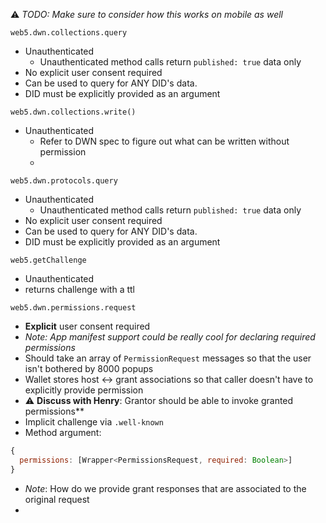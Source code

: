 ⚠ _TODO: Make sure to consider how this works on mobile as well_

`web5.dwn.collections.query`
* Unauthenticated
  * Unauthenticated method calls return `published: true` data only
* No explicit user consent required
* Can be used to query for ANY DID's data. 
* DID must be explicitly provided as an argument

`web5.dwn.collections.write()`
* Unauthenticated
  * Refer to DWN spec to figure out what can be written without permission
  * 


`web5.dwn.protocols.query`
* Unauthenticated
  * Unauthenticated method calls return `published: true` data only
* No explicit user consent required
* Can be used to query for ANY DID's data. 
* DID must be explicitly provided as an argument

`web5.getChallenge`
* Unauthenticated
* returns challenge with a ttl


`web5.dwn.permissions.request`
* **Explicit** user consent required
* _Note: App manifest support could be really cool for declaring required permissions_
* Should take an array of `PermissionRequest` messages so that the user isn't bothered by 8000 popups
* Wallet stores host <-> grant associations so that caller doesn't have to explicitly provide permission 
* ⚠ **Discuss with Henry**: Grantor should be able to invoke granted permissions**
* Implicit challenge via `.well-known`
* Method argument:
```javascript
{
  permissions: [Wrapper<PermissionsRequest, required: Boolean>]
}
```
* _Note_: How do we provide grant responses that are associated to the original request
* 
